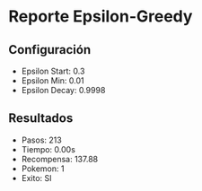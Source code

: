 # Reporte Epsilon-Greedy
## Configuración
- Epsilon Start: 0.3
- Epsilon Min: 0.01
- Epsilon Decay: 0.9998

## Resultados
- Pasos: 213
- Tiempo: 0.00s
- Recompensa: 137.88
- Pokemon: 1
- Exito: SI
